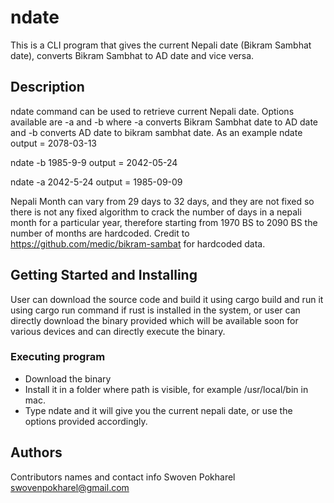 # ndate
This is a CLI program that gives the current Nepali date (Bikram Sambhat date), converts Bikram Sambhat to AD date and vice versa. 

## Description
ndate command can be used to retrieve current Nepali date. 
Options available are -a and -b where -a converts Bikram Sambhat date to AD date and -b converts AD date to bikram sambhat date. 
As an example
ndate
output = 2078-03-13

ndate -b 1985-9-9
output = 2042-05-24

ndate -a 2042-5-24
output = 1985-09-09

Nepali Month can vary from 29 days to 32 days, and they are not fixed so there is not any fixed algorithm to crack the number of days in a nepali month 
for a particular year, therefore starting from 1970 BS to 2090 BS the number of months are hardcoded. Credit to https://github.com/medic/bikram-sambat for 
hardcoded data. 


## Getting Started and Installing
User can download the source code and build it using cargo build and run it using cargo run command if rust is installed in the system, or user can directly 
download the binary provided which will be available soon for various devices and can directly execute the binary. 

### Executing program

* Download the binary 
* Install it in a folder where path is visible, for example /usr/local/bin in mac. 
* Type ndate and it will give you the current nepali date, or use the options provided accordingly. 

## Authors

Contributors names and contact info
Swoven Pokharel 
swovenpokharel@gmail.com
